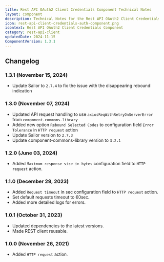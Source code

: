 ```yaml
---
title: Rest API OAuth2 Client Credentials Component Technical Notes
layout: component
description: Technical Notes for the Rest API OAuth2 Client Credentials component
icon: rest-api-client-credentials-auth-component.png
icontext: Rest API OAuth2 Client Credentials Component
category: rest-api-client
updatedDate: 2024-11-15
ComponentVersion: 1.3.1
---
```


## Changelog

### 1.3.1 (November 15, 2024)

* Update Sailor to `2.7.4` to fix the issue with the disappearing rebound indication

### 1.3.0 (November 07, 2024)

* Updated API request handling to use `axiosReqWithRetryOnServerError` from `component-commons-library`
* Added new option `Rebound Selected Codes` to configuration field `Error Tolerance` in `HTTP request` action
* Update Sailor version to `2.7.3`
* Update component-commons-library version to `3.2.1`

### 1.2.0 (June 03, 2024)

* Added `Maximum response size in bytes` configuration field to `HTTP request` action.

### 1.1.0 (December 29, 2023)

* Added `Request timeout` in sec configuration field to `HTTP request` action.
* Set default requests timeout to 60sec.
* Added more detailed logs for errors.

### 1.0.1 (October 31, 2023)

* Updated dependencies to the latest versions.
* Made REST client reusable.

### 1.0.0 (November 26, 2021)

* Added `HTTP request` action.
